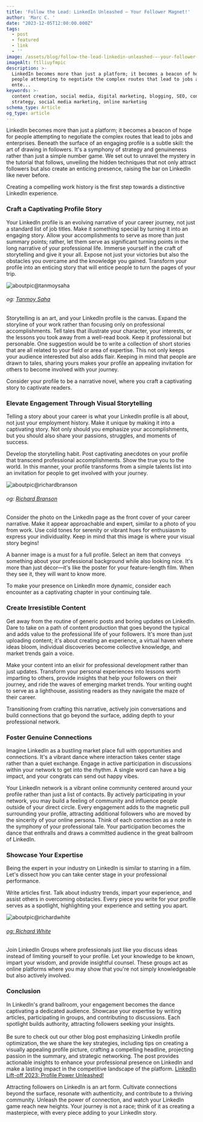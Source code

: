 ```yaml
---
title: 'Follow the Lead: LinkedIn Unleashed – Your Follower Magnet!'
author: 'Marc C. '
date: "2023-12-05T12:00:00.000Z"
tags:
  - post
  - featured
  - link
  - ''
image: /assets/blog/follow-the-lead-linkedin-unleashed-–-your-follower-magnet-.png
imageAlt: ftlliuyfmpic
description: >-
  LinkedIn becomes more than just a platform; it becomes a beacon of hope for
  people attempting to negotiate the complex routes that lead to jobs and
  ente...
keywords: >-
  content creation, social media, digital marketing, blogging, SEO, content
  strategy, social media marketing, online marketing
schema_type: Article
og_type: article
---
```

LinkedIn becomes more than just a platform; it becomes a beacon of hope for people attempting to negotiate the complex routes that lead to jobs and enterprises. Beneath the surface of an engaging profile is a subtle skill: the art of drawing in followers. It's a symphony of strategy and genuineness rather than just a simple number game. We set out to unravel the mystery in the tutorial that follows, unveiling the hidden techniques that not only attract followers but also create an enticing presence, raising the bar on LinkedIn like never before.

Creating a compelling work history is the first step towards a distinctive LinkedIn experience.

### Craft a Captivating Profile Story

Your LinkedIn profile is an evolving narrative of your career journey, not just a standard list of job titles. Make it something special by turning it into an engaging story. Allow your accomplishments to serve as more than just summary points; rather, let them serve as significant turning points in the long narrative of your professional life. Immerse yourself in the craft of storytelling and give it your all. Expose not just your victories but also the obstacles you overcame and the knowledge you gained. Transform your profile into an enticing story that will entice people to turn the pages of your trip.

![aboutpic@tanmoysaha](/assets/blog/craft-a-captivating-profile-story.png)

###### og: [Tanmoy Saha](https://www.linkedin.com/in/tanmoy0101/)

Storytelling is an art, and your LinkedIn profile is the canvas. Expand the storyline of your work rather than focusing only on professional accomplishments. Tell tales that illustrate your character, your interests, or the lessons you took away from a well-read book. Keep it professional but personable. One suggestion would be to write a collection of short stories that are all related to your field or area of expertise. This not only keeps your audience interested but also adds flair. Keeping in mind that people are drawn to tales, sharing yours makes your profile an appealing invitation for others to become involved with your journey.

Consider your profile to be a narrative novel, where you craft a captivating story to captivate readers.

### Elevate Engagement Through Visual Storytelling

Telling a story about your career is what your LinkedIn profile is all about, not just your employment history. Make it unique by making it into a captivating story. Not only should you emphasize your accomplishments, but you should also share your passions, struggles, and moments of success.

Develop the storytelling habit. Post captivating anecdotes on your profile that transcend professional accomplishments. Show the true you to the world. In this manner, your profile transforms from a simple talents list into an invitation for people to get involved with your journey.

![aboutpic@richardbranson](/assets/blog/elevate-engagement-through-visual-storytelling.png)

###### og: [Richard Branson](https://www.linkedin.com/in/rbranson/)

Consider the photo on the LinkedIn page as the front cover of your career narrative. Make it appear approachable and expert, similar to a photo of you from work. Use cold tones for serenity or vibrant hues for enthusiasm to express your individuality. Keep in mind that this image is where your visual story begins!

A banner image is a must for a full profile. Select an item that conveys something about your professional background while also looking nice. It's more than just décor—it's like the poster for your feature-length film. When they see it, they will want to know more.

To make your presence on LinkedIn more dynamic, consider each encounter as a captivating chapter in your continuing tale. 

### Create Irresistible Content

Get away from the routine of generic posts and boring updates on LinkedIn. Dare to take on a path of content production that goes beyond the typical and adds value to the professional life of your followers. It's more than just uploading content; it's about creating an experience, a virtual haven where ideas bloom, individual discoveries become collective knowledge, and market trends gain a voice.

Make your content into an elixir for professional development rather than just updates. Transform your personal experiences into lessons worth imparting to others, provide insights that help your followers on their journey, and ride the waves of emerging market trends. Your writing ought to serve as a lighthouse, assisting readers as they navigate the maze of their career.

Transitioning from crafting this narrative, actively join conversations and build connections that go beyond the surface, adding depth to your professional network.

### Foster Genuine Connections

Imagine LinkedIn as a bustling market place full with opportunities and connections. It's a vibrant dance where interaction takes center stage rather than a quiet exchange. Engage in active participation in discussions within your network to get into the rhythm. A single word can have a big impact, and your congrats can send out happy vibes.

Your LinkedIn network is a vibrant online community centered around your profile rather than just a list of contacts. By actively participating in your network, you may build a feeling of community and influence people outside of your direct circle. Every engagement adds to the magnetic pull surrounding your profile, attracting additional followers who are moved by the sincerity of your online persona. Think of each connection as a note in the symphony of your professional tale. Your participation becomes the dance that enthralls and draws a committed audience in the great ballroom of LinkedIn.

### Showcase Your Expertise

Being the expert in your industry on LinkedIn is similar to starring in a film. Let's dissect how you can take center stage in your professional performance. 

Write articles first. Talk about industry trends, impart your experience, and assist others in overcoming obstacles. Every piece you write for your profile serves as a spotlight, highlighting your experience and setting you apart.

![aboutpic@richardwhite](/assets/blog/showcase-your-expertise-2-.png)

###### [og: Richard White](https://www.linkedin.com/in/rrwhite/)

Join LinkedIn Groups where professionals just like you discuss ideas instead of limiting yourself to your profile. Let your knowledge to be known, impart your wisdom, and provide insightful counsel. These groups act as online platforms where you may show that you're not simply knowledgeable but also actively involved.

### Conclusion

In LinkedIn's grand ballroom, your engagement becomes the dance captivating a dedicated audience. Showcase your expertise by writing articles, participating in groups, and contributing to discussions. Each spotlight builds authority, attracting followers seeking your insights.\
\
Be sure to check out our other blog post emphasizing LinkedIn profile optimization, the we share the key strategies, including tips on creating a visually appealing profile picture, crafting a compelling headline, projecting passion in the summary, and strategic networking. The post provides actionable insights to enhance your professional presence on LinkedIn and make a lasting impact in the competitive landscape of the platform. [LinkedIn Lift-off 2023: Profile Power Unleashed!](https://blog.evolvedlotus.com/blog/2023-11-24-linkedin-lift-off-2023-profile-power-unleashed/)

Attracting followers on LinkedIn is an art form. Cultivate connections beyond the surface, resonate with authenticity, and contribute to a thriving community. Unleash the power of connection, and watch your LinkedIn game reach new heights. Your journey is not a race; think of it as creating a masterpiece, with every piece adding to your LinkedIn story.
